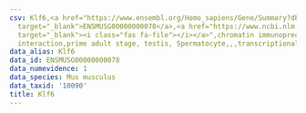 ```yaml
---
csv: Klf6,<a href="https://www.ensembl.org/Homo_sapiens/Gene/Summary?db=core;g=ENSMUSG00000000078"
  target="_blank">ENSMUSG00000000078</a>,<a href="https://www.ncbi.nlm.nih.gov/pubmed/25450459"
  target="_blank"><i class="fas fa-file"></i></a>",chromatin immunoprecipitation assay,direct
  interaction,prime adult stage, testis, Spermatocyte,,,transcriptional regulation,
data_alias: Klf6
data_id: ENSMUSG00000000078
data_numevidence: 1
data_species: Mus musculus
data_taxid: '10090'
title: Klf6
---
```

